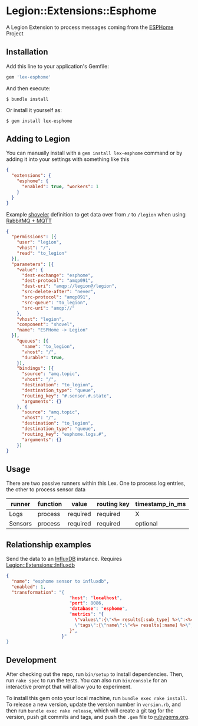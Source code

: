 # Legion::Extensions::Esphome

A Legion Extension to process messages coming from the [ESPHome](https://esphome.io/) Project
## Installation

Add this line to your application's Gemfile:

```ruby
gem 'lex-esphome'
```

And then execute:

    $ bundle install

Or install it yourself as:

    $ gem install lex-esphome

## Adding to Legion
You can manually install with a `gem install lex-esphome` command or by adding it into your settings with something like this
```json
{
  "extensions": {
    "esphome": {
      "enabled": true, "workers": 1
    }
  }
}
```

Example [shoveler](https://www.rabbitmq.com/shovel.html) definition to get data over from `/` to `/legion` when using [RabbitMQ + MQTT](https://www.rabbitmq.com/mqtt.html)
```json
{
  "permissions": [{
    "user": "legion",
	"vhost": "/",
	"read": "to_legion"
  }],
  "parameters": [{
	"value": {
	  "dest-exchange": "esphome",
	  "dest-protocol": "amqp091",
	  "dest-uri": "amqp://legion@/legion",
	  "src-delete-after": "never",
	  "src-protocol": "amqp091",
	  "src-queue": "to_legion",
	  "src-uri": "amqp://"
	},
	"vhost": "legion",
	"component": "shovel",
	"name": "ESPHome -> Legion"
  }],
	"queues": [{
      "name": "to_legion",
	  "vhost": "/",
	  "durable": true,
	}],
	"bindings": [{
	  "source": "amq.topic",
	  "vhost": "/",
	  "destination": "to_legion",
	  "destination_type": "queue",
	  "routing_key": "#.sensor.#.state",
	  "arguments": {}
	}, {
	  "source": "amq.topic",
	  "vhost": "/",
	  "destination": "to_legion",
	  "destination_type": "queue",
	  "routing_key": "esphome.logs.#",
	  "arguments": {}
	}]
}
```

## Usage
There are two passive runners within this Lex. One to process log entries, the other to process sensor data

|runner|function|value|routing key|timestamp_in_ms|
|---|---|---|---|---|
|Logs|process|required|required|X|
|Sensors|process|required|required|optional|

## Relationship examples
Send the data to an [InfluxDB](https://github.com/influxdata/influxdb) instance. Requires [Legion::Extensions::Influxdb](https://rubygems.org/gems/lex-influxdb)
```json
{
  "name": "esphome sensor to influxdb",
  "enabled": 1,
  "transformation": "{
                     	"host": "localhost",
                     	"port": 8086,
                     	"database": "esphome",
                     	"metrics": "{
                          \"values\":{\"<%= results[:sub_type] %>\":<%= results[:value].to_f %>},
                          \"tags\":{\"name\":\"<%= results[:name] %>\", \"type\": \"<%= results[:type] %>\",\"sub_type\": \"<%= results[:sub_type] %>\",\"item\": \"<%= results[:item] %>\"}
                        }",
                     }"
}
```

## Development
After checking out the repo, run `bin/setup` to install dependencies. Then, run `rake spec` to run the tests. You can also run `bin/console` for an interactive prompt that will allow you to experiment.

To install this gem onto your local machine, run `bundle exec rake install`. To release a new version, update the version number in `version.rb`, and then run `bundle exec rake release`, which will create a git tag for the version, push git commits and tags, and push the `.gem` file to [rubygems.org](https://rubygems.org).
